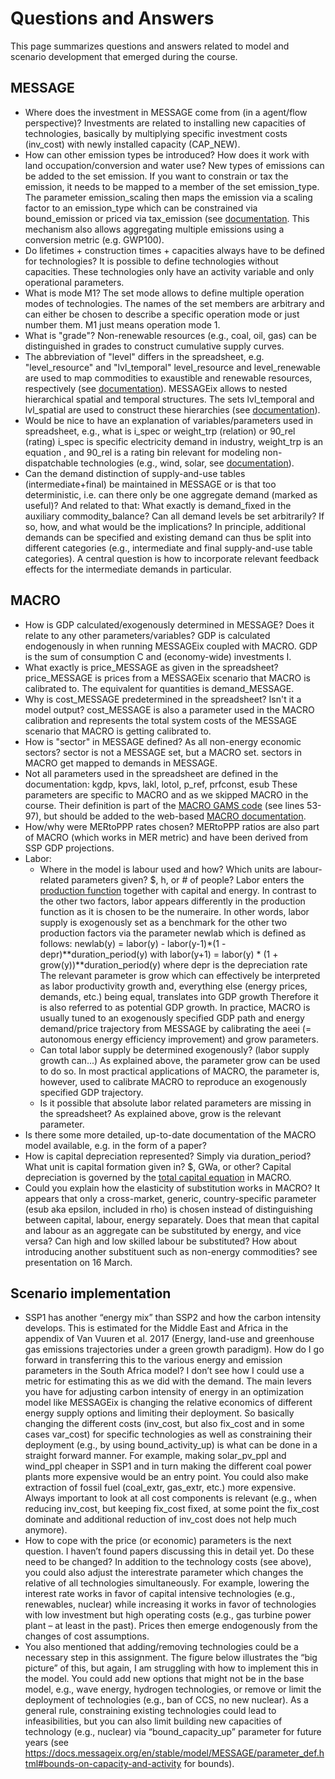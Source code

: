 Questions and Answers
=====================
This page summarizes questions and answers related to model and scenario development that emerged during the course.

MESSAGE
-------
- Where does the investment in MESSAGE come from (in a agent/flow perspective)?
  Investments are related to installing new capacities of technologies, basically by multiplying specific investment costs (inv_cost) with newly installed capacity (CAP_NEW).
- How can other emission types be introduced? How does it work with land occupation/conversion and water use?
  New types of emissions can be added to the set emission. If you want to constrain or tax the emission, it needs to be mapped to a member of the set emission_type. The parameter emission_scaling then maps the emission via a scaling factor to an emission_type which can be constrained via bound_emission or priced via tax_emission (see [documentation](https://docs.messageix.org/en/latest/model/MESSAGE/parameter_def.html#parameters-of-the-emission-section). This mechanism also allows aggregating multiple emissions using a conversion metric (e.g. GWP100).
- Do lifetimes + construction times + capacities always have to be defined for technologies?
  It is possible to define technologies without capacities. These technologies only have an activity variable and only operational parameters.
- What is mode M1?
  The set mode allows to define multiple operation modes of technologies. The names of the set members are arbitrary and can either be chosen to describe a specific operation mode or just number them. M1 just means operation mode 1.
- What is "grade"?
  Non-renewable resources (e.g., coal, oil, gas) can be distinguished in grades to construct cumulative supply curves.
- The abbreviation of "level" differs in the spreadsheet, e.g. "level_resource" and "lvl_temporal"
  level_resource and level_renewable are used to map commodities to exaustible and renewable resources, respectively (see [documentation](https://docs.messageix.org/en/latest/model/MESSAGE/sets_maps_def.html#category-types-and-mappings)). MESSAGEix allows to nested hierarchical spatial and temporal structures. The sets lvl_temporal and lvl_spatial are used to construct these hierarchies (see [documentation](https://docs.messageix.org/en/latest/model/MESSAGE/sets_maps_def.html#sets-in-the-messageix-implementation)).
- Would be nice to have an explanation of variables/parameters used in spreadsheet, e.g., what is i_spec or weight_trp (relation) or 90_rel (rating)
  i_spec is specific electricity demand in industry, weight_trp is an equation , and 90_rel is a rating bin relevant for modeling non-dispatchable technologies (e.g., wind, solar, see [documentation](https://docs.messageix.org/en/latest/model/MESSAGE/model_core.html#auxilary-variables-for-technology-activity-by-rating-bins)).
- Can the demand distinction of supply-and-use tables (intermediate+final) be maintained in MESSAGE or is that too deterministic, i.e. can there only be one aggregate demand (marked as useful)? And related to that: What exactly is demand_fixed in the auxiliary commodity_balance? Can all demand levels be set arbitrarily? If so, how, and what would be the implications?
  In principle, additional demands can be specified and existing demand can thus be split into different categories (e.g., intermediate and final supply-and-use table categories). A central question is how to incorporate relevant feedback effects for the intermediate demands in particular.

MACRO
-----
- How is GDP calculated/exogenously determined in MESSAGE? Does it relate to any other parameters/variables?
  GDP is calculated endogenously in when running MESSAGEix coupled with MACRO. GDP is the sum of consumption C and (economy-wide) investments I.
- What exactly is price_MESSAGE as given in the spreadsheet?
  price_MESSAGE is prices from a MESSAGEix scenario that MACRO is calibrated to. The equivalent for quantities is demand_MESSAGE.
- Why is cost_MESSAGE predetermined in the spreadsheet? Isn't it a model output?
  cost_MESSAGE is also a parameter used in the MACRO calibration and represents the total system costs of the MESSAGE scenario that MACRO is getting calibrated to.
- How is "sector" in MESSAGE defined? As all non-energy economic sectors?
  sector is not a MESSAGE set, but a MACRO set. sectors in MACRO get mapped to demands in MESSAGE.
- Not all parameters used in the spreadsheet are defined in the documentation: kgdp, kpvs, lakl, lotol, p_ref, prfconst, esub
  These parameters are specific to MACRO and as we skipped MACRO in the course. Their definition is part of the [MACRO GAMS code](https://github.com/iiasa/message_ix/blob/main/message_ix/model/MACRO/macro_data_load.gms) (see lines 53-97), but should be added to the web-based [MACRO documentation](https://docs.messageix.org/en/latest/model/MACRO/macro_core.html).
- How/why were MERtoPPP rates chosen?
  MERtoPPP ratios are also part of MACRO (which works in MER metric) and have been derived from SSP GDP projections.
- Labor:
  - Where in the model is labour used and how? Which units are labour-related parameters given? $, h, or # of people?
    Labor enters the [production function](https://docs.messageix.org/en/latest/model/MACRO/macro_core.html#equation-new-production) together with capital and energy. In contrast to the other two factors, labor appears differently in the production function as it is chosen to be the numeraire. In other words, labor supply is exogenously set as a benchmark for the other two production factors via the parameter newlab which is defined as follows:
    newlab(y) = labor(y) - labor(y-1)*(1 - depr)**duration_period(y) with labor(y+1) = labor(y) * (1 + grow(y))**duration_period(y) where depr is the depreciation rate
    The relevant parameter is grow which can effectively be interpreted as labor productivity growth and, everything else (energy prices, demands, etc.) being equal, translates into GDP growth Therefore it is also referred to as potential GDP growth. In practice, MACRO is usually tuned to an exogenously specified GDP path and energy demand/price trajectory from MESSAGE by calibrating the aeei (= autonomous energy efficiency improvement) and grow parameters.
  - Can total labor supply be determined exogenously? (labor supply growth can...)
    As explained above, the parameter grow can be used to do so. In most practical applications of MACRO, the parameter is, however, used to calibrate MACRO to reproduce an exogenously specified GDP trajectory.
  - Is it possible that absolute labor related parameters are missing in the spreadsheet?
    As explained above, grow is the relevant parameter.
- Is there some more detailed, up-to-date documentation of the MACRO model available, e.g. in the form of a paper?
- How is capital depreciation represented? Simply via duration_period? What unit is capital formation given in? $, GWa, or other?
  Capital depreciation is governed by the [total capital equation](https://docs.messageix.org/en/latest/model/MACRO/macro_core.html#equation-total-capital) in MACRO.
- Could you explain how the elasticity of substitution works in MACRO? It appears that only a cross-market, generic, country-specific parameter (esub aka epsilon, included in rho) is chosen instead of distinguishing between capital, labour, energy separately. Does that mean that capital and labour as an aggregate can be substituted by energy, and vice versa? Can high and low skilled labour be substituted? How about introducing another substituent such as non-energy commodities?
  see presentation on 16 March.

Scenario implementation
-----------------------
-	SSP1 has another “energy mix” than SSP2 and how the carbon intensity develops. This is estimated for the Middle East and Africa in the appendix of Van Vuuren et al. 2017 (Energy, land-use and greenhouse gas emissions trajectories under a green growth paradigm). How do I go forward in transferring this to the various energy and emission parameters in the South Africa model? I don’t see how I could use a metric for estimating this as we did with the demand.
The main levers you have for adjusting carbon intensity of energy in an optimization model like MESSAGEix is changing the relative economics of different energy supply options and limiting their deployment. So basically changing the different costs (inv_cost, but also fix_cost and in some cases var_cost) for specific technologies as well as constraining their deployment (e.g., by using bound_activity_up) is what can be done in a straight forward manner. For example, making solar_pv_ppl and wind_ppl cheaper in SSP1 and in turn making the different coal power plants more expensive would be an entry point. You could also make extraction of fossil fuel (coal_extr, gas_extr, etc.) more expensive. Always important to look at all cost components is relevant (e.g., when reducing inv_cost, but keeping fix_cost fixed, at some point the fix_cost dominate and additional reduction of inv_cost does not help much anymore).
-	How to cope with the price (or economic) parameters is the next question. I haven’t found papers discussing this in detail yet. Do these need to be changed?
In addition to the technology costs (see above), you could also adjust the interestrate parameter which changes the relative of all technologies simultaneously. For example, lowering the interest rate works in favor of capital intensive technologies (e.g., renewables, nuclear) while increasing it works in favor of technologies with low investment but high operating costs (e.g., gas turbine power plant – at least in the past). Prices then emerge endogenously from the changes of cost assumptions.
-	You also mentioned that adding/removing technologies could be a necessary step in this assignment. The figure below illustrates the “big picture” of this, but again, I am struggling with how to implement this in the model.
You could add new options that might not be in the base model, e.g., wave energy, hydrogen technologies, or remove or limit the deployment of technologies (e.g., ban of CCS, no new nuclear). As a general rule, constraining existing technologies could lead to infeasibilities, but you can also limit building new capacities of technology (e.g., nuclear) via “bound_capacity_up” parameter for future years (see https://docs.messageix.org/en/stable/model/MESSAGE/parameter_def.html#bounds-on-capacity-and-activity for bounds).
